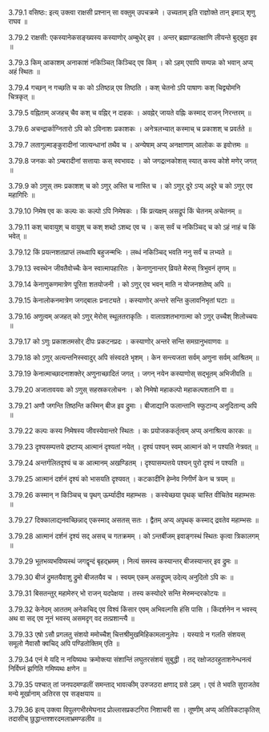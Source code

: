 3.79.1
वसिष्ठः:
इत्य् उक्त्वा राक्षसी प्रश्नान् सा वक्तुम् उपचक्रमे ।
उच्यताम् इति राज्ञोक्ते तान् इमाञ् शृणु राघव ॥


3.79.2
राक्षसी:
एकस्यानेकसङ्ख्यस्य कस्याणोर् अम्बुधेर् इव ।
अन्तर् ब्रह्माण्डलक्षाणि लीयन्ते बुद्बुदा इव ॥


3.79.3
किम् आकाशम् अनाकाशं नकिञ्चित् किञ्चिद् एव किम् ।
को ऽहम् एवापि सम्पन्नः को भवान् अप्य् अहं स्थितः ॥


3.79.4
गच्छन् न गच्छति च कः को ऽतिष्ठन्न् एव तिष्ठति ।
कश् चेतनो ऽपि पाषाणः कश् चिद्व्योमनि चित्रकृत् ॥


3.79.5
वह्निताम् अजहच् चैव कश् च वह्निर् न दाहकः ।
अवह्नेर् जायते वह्निः कस्माद् राजन् निरन्तरम् ॥


3.79.6
अचन्द्रार्काग्नितारो ऽपि को ऽविनाशः प्रकाशकः ।
अनेत्रलभ्यात् कस्माच् च प्रकाशश् च प्रवर्तते ॥


3.79.7
लतागुल्माङ्कुरादीनां जात्यन्धानां तथैव च ।
अन्येषाम् अप्य् अनक्षाणाम् आलोकः क इवोत्तमः ॥


3.79.8
जनकः को ऽम्बरादीनां सत्तायाः कस् स्वभावदः ।
को जगद्रत्नकोशस् स्यात् कस्य कोशे मणेर् जगत् ॥


3.79.9
को ऽणुस् तमः प्रकाशश् च को ऽणुर् अस्ति च नास्ति च ।
को ऽणुर् दूरे ऽप्य् अदूरे च को ऽणुर् एव महागिरिः ॥


3.79.10
निमेष एव कः कल्पः कः कल्पो ऽपि निमेषकः ।
किं प्रत्यक्षम् असद्रूपं किं चेतनम् अचेतनम् ॥


3.79.11
कश् चावायुश् च वायुश् च कश् शब्दो ऽशब्द एव च ।
कस् सर्वं च नकिञ्चिद् च को ऽहं नाहं च किं भवेत् ॥


3.79.12
किं प्रयत्नशतप्राप्तं लब्ध्वापि बहुजन्मभिः ।
लब्धं नकिञ्चिद् भवति ननु सर्वं च लभ्यते ॥


3.79.13
स्वस्थेन जीवतैवोच्चैः केन स्वात्मापहारितः ।
केनाणुनान्तर् व्रियते मेरुस् त्रिभुवनं तृणम् ॥


3.79.14
केनाणुकणमात्रेण पूरिता शतयोजनी ।
को ऽणुर् एव भवन् माति न योजनशतेष्व् अपि ॥


3.79.15
केनालोकनमात्रेण जगद्बालः प्रनाट्यते ।
कस्याणोर् अन्तरे सन्ति कुलावनिभृतां घटाः ॥


3.79.16
अणुत्वम् अजहत् को ऽणुर् मेरोस् स्थूलतराकृतिः ।
वालाग्रशतभागात्मा को ऽणुर् उच्चैश् शिलोच्चयः ॥


3.79.17
को ऽणुः प्रकाशतमसोर् दीपः प्रकटनप्रदः ।
कस्याणोर् अन्तरे सन्ति समग्रानुभवाणवः ॥


3.79.18
को ऽणुर् अत्यन्तनिस्स्वादुर् अपि संस्वदते भृशम् ।
केन सन्त्यजता सर्वम् अणुना सर्वम् आश्रितम् ॥


3.79.19
केनात्माच्छादनाशक्तेर् अणुनाच्छादितं जगत् ।
जगन् नयेन कस्याणोस् सद्भूतम् अभिजीवति ॥


3.79.20
अजातावयवः को ऽणुस् सहस्रकरलोचनः ।
को निमेषो महाकल्पो महाकल्पशतानि वा ॥


3.79.21
अणौ जगन्ति तिष्ठन्ति कस्मिन् बीज इव द्रुमाः ।
बीजाद्यानि फलान्तानि स्फुटान्य् अनुदितान्य् अपि ॥


3.79.22
कल्पः कस्य निमेषस्य जीवस्येवान्तरे स्थितः ।
कः प्रयोजककर्तृत्वम् अप्य् अनाश्रित्य कारकः ॥


3.79.23
दृश्यसम्पत्तये द्रष्टाप्य् आत्मानं दृश्यतां नयेत् ।
दृश्यं पश्यन् स्वम् आत्मानं को न पश्यति नेत्रवत् ॥


3.79.24
अन्तर्गलितदृश्यं च क आत्मानम् अखण्डितम् ।
दृश्यासम्पत्तये पश्यन् पुरो दृश्यं न पश्यति ॥


3.79.25
आत्मानं दर्शनं दृश्यं को भासयति दृश्यवत् ।
कटकादीनि हेम्नेव निगीर्णं केन च त्रयम् ॥


3.79.26
कस्मान् न किञ्चिच् च पृथग् ऊर्म्यादीव महाम्भसः ।
कस्येच्छया पृथक् चास्ति वीचितेव महाम्भसः ॥


3.79.27
दिक्कालाद्यनवच्छिन्नाद् एकस्माद् असतस् सतः ।
द्वैतम् अप्य् अपृथक् कस्माद् द्रवतेव महाम्भसः ॥


3.79.28
आत्मानं दर्शनं दृश्यं सद् असच् च गतक्रमम् ।
को ऽन्तर्बीजम् इवाङ्गस्थं स्थितः कृत्वा त्रिकालगम् ॥


3.79.29
भूतभव्यभविष्यस्थं जगद्वृन्दं बृहद्भ्रमम् ।
नित्यं समस्य कस्यान्तर् बीजस्यान्तर् इव द्रुमः ॥


3.79.30
बीजं द्रुमतयैवाशु द्रुमो बीजतयैव च ।
स्वयम् एकम् असद्रूपम् उदेत्य् अनुदितो ऽपि कः ॥


3.79.31
बिसतन्तुर् महामेरुर् भो राजन् यदपेक्षया ।
तस्य कस्योदरे सन्ति मेरुमन्दरकोटयः ॥


3.79.32
केनेदम् आततम् अनेकचिद् एव विश्वं किंसार एवम् अभिवल्गसि हंसि पासि ।
किंदर्शनेन न भवस्य् अथ वा सद् एव नूनं भवस्य् असमदृग् वद तत्प्रशान्त्यै ॥


3.79.33
एषो ऽसौ प्रगलतु संशयो ममोच्चैश् चित्तश्रीमुखमिहिकामलानुलेपः ।
यस्याग्रे न गलति संशयस् समूलो नैवासौ क्वचिद् अपि पण्डितोक्तिम् एति ॥


3.79.34
एनं मे यदि न नयिष्यथः क्रमोक्त्या संशान्तिं लघुतरसंशयं सुबुद्धी ।
तद् रक्षोजठरहुताशनेन्धनत्वं निर्विघ्नं झगिति गमिष्यथः क्षणेन ॥


3.79.35
पश्चात् तां जनपदमण्डलीं समन्ताद् भावत्कीम् उरुजठरा क्षणाद् ग्रसे ऽहम् ।
एवं ते भवति सुराजतेव मन्ये मूर्खानाम् अतिरस एव सङ्क्षयाय ॥


3.79.36
इत्य् उक्त्वा विपुलगभीरमेघनाद प्रोल्लासप्रकटगिरा निशाचरी सा ।
तूष्णीम् अप्य् अतिविकटाकृतिस् तदासीच् छुद्धान्तश्शरदमलाभ्रमण्डलीव ॥

